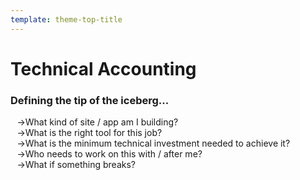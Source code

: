```yaml
---
template: theme-top-title
---
```


<style>
  ul {
    list-style-type: "→";
  }
</style>

# Technical Accounting

### Defining the tip of the iceberg...

- What kind of site / app am I building?
- What is the right tool for this job?
- What is the minimum technical investment needed to achieve it?
- Who needs to work on this with / after me?
- What if something breaks?

<!--
### A change in perspective...

Notes:
- content websites full of JS
- libraries and (meta) frameworks as the prevalant common denominator (hiring for _"lib"_ developer)
- we've let ourselves down and astray, and our clients and customers
- let's look at the scale...
-->